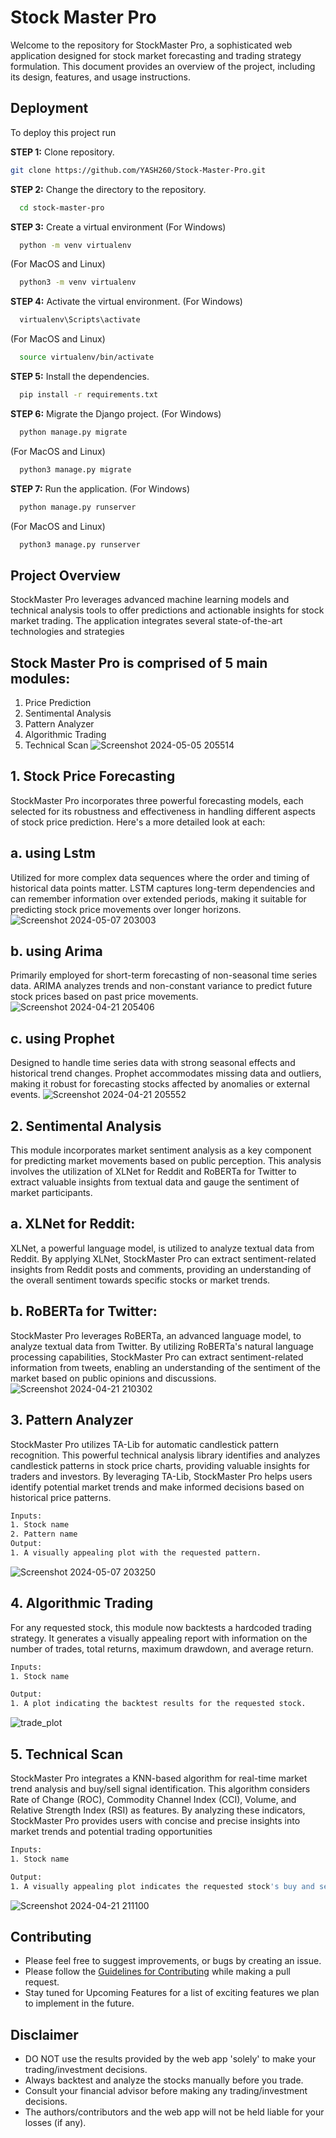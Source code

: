 # Stock Master Pro


Welcome to the repository for StockMaster Pro, a sophisticated web application designed for stock market forecasting and trading strategy formulation. This document provides an overview of the project, including its design, features, and usage instructions.
## Deployment

To deploy this project run

**STEP 1:** Clone repository.
  ```bash
git clone https://github.com/YASH260/Stock-Master-Pro.git

```

  **STEP 2:** Change the directory to the repository.
```bash
  cd stock-master-pro
```

**STEP 3:** Create a virtual environment
(For Windows)
```bash
  python -m venv virtualenv
```
(For MacOS and Linux)
```bash
  python3 -m venv virtualenv
```

**STEP 4:** Activate the virtual environment.
(For Windows)
```bash
  virtualenv\Scripts\activate
```
(For MacOS and Linux)
```bash
  source virtualenv/bin/activate
```

**STEP 5:** Install the dependencies.
```bash
  pip install -r requirements.txt
```

**STEP 6:** Migrate the Django project.
(For Windows)
```bash
  python manage.py migrate
```
(For MacOS and Linux)
```bash
  python3 manage.py migrate
```

**STEP 7:** Run the application.
(For Windows)
```bash
  python manage.py runserver
```
(For MacOS and Linux)
```bash
  python3 manage.py runserver
```





## Project Overview

StockMaster Pro leverages advanced machine learning models and technical analysis tools to offer predictions and actionable insights for stock market trading. The application integrates several state-of-the-art technologies and strategies


## Stock Master Pro is comprised of 5 main modules:
1. Price Prediction
2. Sentimental Analysis
3. Pattern Analyzer
4. Algorithmic Trading
5. Technical Scan
![Screenshot 2024-05-05 205514](https://github.com/YASH260/Stock-Master-Pro/assets/59645048/91a54fbf-cd44-4c4a-958d-9aec2ba2466b)

##


## 1. Stock Price Forecasting
StockMaster Pro incorporates three powerful forecasting models, each selected for its robustness and effectiveness in handling different aspects of stock price prediction. Here's a more detailed look at each:


## a. using Lstm

Utilized for more complex data sequences where the order and timing of historical data points matter. LSTM captures long-term dependencies and can remember information over extended periods, making it suitable for predicting stock price movements over longer horizons.
![Screenshot 2024-05-07 203003](https://github.com/YASH260/Stock-Master-Pro/assets/59645048/38301186-a6aa-430b-83ab-e493c55be582)


## b. using Arima

Primarily employed for short-term forecasting of non-seasonal time series data. ARIMA analyzes trends and non-constant variance to predict future stock prices based on past price movements.
![Screenshot 2024-04-21 205406](https://github.com/YASH260/Stock-Master-Pro/assets/59645048/43be638a-0abf-4336-93e1-09dae081812e)

## c. using Prophet
Designed to handle time series data with strong seasonal effects and historical trend changes. Prophet accommodates missing data and outliers, making it robust for forecasting stocks affected by anomalies or external events.
![Screenshot 2024-04-21 205552](https://github.com/YASH260/Stock-Master-Pro/assets/59645048/ff4986ab-bc1f-484a-97c9-a2b2c156ea49)


## 2. Sentimental Analysis
This module incorporates market sentiment analysis as a key component for predicting market movements based on public perception. This analysis involves the utilization of XLNet for Reddit and RoBERTa for Twitter to extract valuable insights from textual data and gauge the sentiment of market participants.


## a. XLNet for Reddit:
XLNet, a powerful language model, is utilized to analyze textual data from Reddit. By applying XLNet, StockMaster Pro can extract sentiment-related insights from Reddit posts and comments, providing an understanding of the overall sentiment towards specific stocks or market trends.

## b. RoBERTa for Twitter:
StockMaster Pro leverages RoBERTa, an advanced language model, to analyze textual data from Twitter. By utilizing RoBERTa's natural language processing capabilities, StockMaster Pro can extract sentiment-related information from tweets, enabling an understanding of the sentiment of the market based on public opinions and discussions.
![Screenshot 2024-04-21 210302](https://github.com/YASH260/Stock-Master-Pro/assets/59645048/06b24e61-163f-44bc-b579-695ff25a4d5f)

## 3. Pattern Analyzer
StockMaster Pro utilizes TA-Lib for automatic candlestick pattern recognition. This powerful technical analysis library identifies and analyzes candlestick patterns in stock price charts, providing valuable insights for traders and investors. By leveraging TA-Lib, StockMaster Pro helps users identify potential market trends and make informed decisions based on historical price patterns.

``` bash
Inputs:
1. Stock name
2. Pattern name
Output:
1. A visually appealing plot with the requested pattern.
```
![Screenshot 2024-05-07 203250](https://github.com/YASH260/Stock-Master-Pro/assets/59645048/5e1d19e5-7d5a-4ce5-91a4-ee3177590037)


## 4. Algorithmic Trading
For any requested stock, this module now backtests a hardcoded trading strategy. It generates a visually appealing report with information on the number of trades, total returns, maximum drawdown, and average return.
``` bash
Inputs:
1. Stock name

Output:
1. A plot indicating the backtest results for the requested stock.  
```
![trade_plot](https://github.com/YASH260/Stock-Master-Pro/assets/59645048/15f6873c-efbc-4a15-8df7-8d8c7861aba0)


## 5. Technical Scan
StockMaster Pro integrates a KNN-based algorithm for real-time market trend analysis and buy/sell signal identification. This algorithm considers Rate of Change (ROC), Commodity Channel Index (CCI), Volume, and Relative Strength Index (RSI) as features. By analyzing these indicators, StockMaster Pro provides users with concise and precise insights into market trends and potential trading opportunities

``` bash
Inputs:
1. Stock name

Output:
1. A visually appealing plot indicates the requested stock's buy and sell signals.

```
![Screenshot 2024-04-21 211100](https://github.com/YASH260/Stock-Master-Pro/assets/59645048/5a8ccf8e-7ac0-49f7-9a22-5eebdf5aaba0)


## Contributing

* Please feel free to suggest improvements, or bugs by creating an issue.
* Please follow the [Guidelines for Contributing](https://github.com/YASH260/Stock-Master-Pro/blob/main/CONTRIBUTING.md) while making a pull request.
* Stay tuned for Upcoming Features for a list of exciting features we plan to implement in the future.

## Disclaimer
* DO NOT use the results provided by the web app 'solely' to make your trading/investment decisions.
* Always backtest and analyze the stocks manually before you trade.
* Consult your financial advisor before making any trading/investment decisions.
* The authors/contributors and the web app will not be held liable for your losses (if any).
